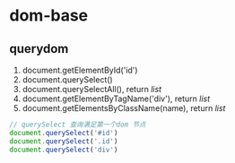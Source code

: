# dom-base

## querydom

1. document.getElementById('id')
2. document.querySelect()
3. document.querySelectAll(), return _list_
4. document.getElementByTagName('div'),  return _list_
5. document.getElementsByClassName(name), return _list_

```javascript
// querySelect 查询满足第一个dom 节点
document.querySelect('#id')
document.querySelect('.id')
document.querySelect('div')
```
